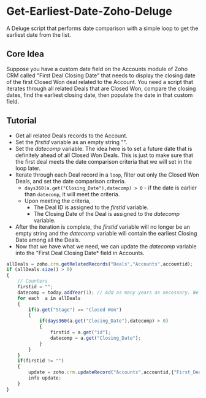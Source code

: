 # Get-Earliest-Date-Zoho-Deluge
A Deluge script that performs date comparison with a simple loop to get the earliest date from the list.

## Core Idea
Suppose you have a custom date field on the Accounts module of Zoho CRM called "First Deal Closing Date" that needs to display the closing date of the first Closed Won deal related to the Account. You need a script that iterates through all related Deals that are Closed Won, compare the closing dates, find the earliest closing date, then populate the date in that custom field.


## Tutorial
* Get all related Deals records to the Account.
* Set the *firstid* variable as an empty string "".
* Set the *datecomp* variable. The idea here is to set a future date that is definitely ahead of all Closed Won Deals. This is just to make sure that the first deal meets the date comparison criteria that we will set in the loop later.
* Iterate through each Deal record in a `loop`, filter out only the Closed Won Deals, and set the date comparison criteria.
  * `days360(a.get("Closing_Date"),datecomp) > 0` - if the date is earlier than `datecomp`, it will meet the criteria.
  * Upon meeting the criteria,
    * The Deal ID is assigned to the *firstid* variable.
    * The Closing Date of the Deal is assigned to the *datecomp* variable.
* After the iteration is complete, the *firstid* variable will no longer be an empty string and the *datecomp* variable will contain the earliest Closing Date among all the Deals.
* Now that we have what we need, we can update the *datecomp* variable into the "First Deal Closing Date* field in Accounts.

```javascript
allDeals = zoho.crm.getRelatedRecords("Deals","Accounts",accountid);
if (allDeals.size() > 0)
{
	// Counters
	firstid = "";
	datecomp = today.addYear(1); // Add as many years as necessary. We just want to make sure that the first deal enters the loop below.
	for each  a in allDeals
	{
		if(a.get("Stage") == "Closed Won")
		{
			if(days360(a.get("Closing_Date"),datecomp) > 0)
			{
				firstid = a.get("id");
				datecomp = a.get("Closing_Date");
			}
		}
	}
	if(firstid != "")
	{
		update = zoho.crm.updateRecord("Accounts",accountid,{"First_Deal_Closing_Date":datecomp});
		info update;
	}
}
```
